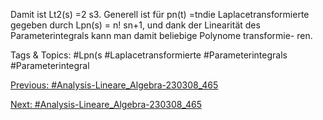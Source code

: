 Damit ist Lt2(s) =2
s3. Generell ist für pn(t) =tndie Laplacetransformierte gegeben durch Lpn(s) =
n!
sn+1, und dank der Linearität des Parameterintegrals kann man damit beliebige Polynome transformie-
ren.

   Tags & Topics:
   #Lpn(s
   #Laplacetransformierte
   #Parameterintegrals
   #Parameterintegral

[Previous: #Analysis-Lineare_Algebra-230308_465](Analysis-Lineare_Algebra-230308_465.md)

[Next: #Analysis-Lineare_Algebra-230308_465](Analysis-Lineare_Algebra-230308_465.md)